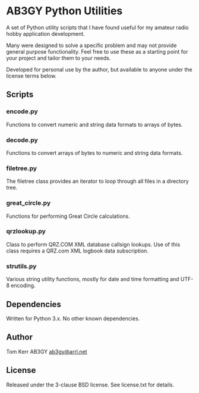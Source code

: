 # AB3GY Python Utilities 
A set of Python utility scripts that I have found useful for my amateur radio hobby application development.

Many were designed to solve a specific problem and may not provide general purpose functionality.  Feel free to use these as a starting point for your project and tailor them to your needs.

Developed for personal use by the author, but available to anyone under the license terms below.

## Scripts

### encode.py
Functions to convert numeric and string data formats to arrays of bytes.

### decode.py
Functions to convert arrays of bytes to numeric and string data formats.

### filetree.py
The filetree class provides an iterator to loop through all files in a directory tree.

### great_circle.py
Functions for performing Great Circle calculations.

### qrzlookup.py
Class to perform QRZ.COM XML database callsign lookups. Use of this class requires a QRZ.com XML logbook data subscription.

### strutils.py
Various string utility functions, mostly for date and time formatting and UTF-8 encoding.

## Dependencies
Written for Python 3.x.
No other known dependencies.
 
## Author
Tom Kerr AB3GY
ab3gy@arrl.net

## License
Released under the 3-clause BSD license.
See license.txt for details.
